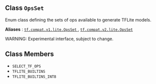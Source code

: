 

## Class  `OpsSet` 
Enum class defining the sets of ops available to generate TFLite models.

**Aliases** : [ `tf.compat.v1.lite.OpsSet` ](/api_docs/python/tf/lite/OpsSet), [ `tf.compat.v2.lite.OpsSet` ](/api_docs/python/tf/lite/OpsSet)

WARNING: Experimental interface, subject to change.

## Class Members
-  `SELECT_TF_OPS`  []()
-  `TFLITE_BUILTINS`  []()
-  `TFLITE_BUILTINS_INT8`  []()
